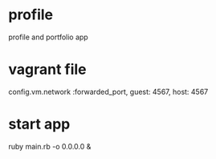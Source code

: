 # profile
profile and portfolio app
# vagrant file 
config.vm.network :forwarded_port, guest: 4567, host: 4567  
# start app
ruby main.rb -o 0.0.0.0 &
